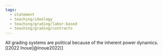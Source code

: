 ```yaml
---
tags: 
  - statement
  - teaching/ideology
  - teaching/grading/labor-based
  - teaching/grading/contracts
---
```


All grading systems are political because of the inherent power dynamics. [[2022 Inoue|@inoue2022]]